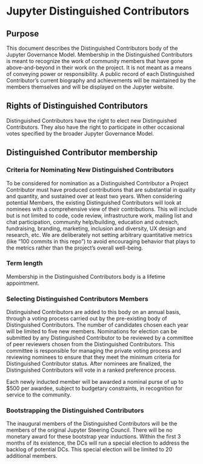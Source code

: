 # Jupyter Distinguished Contributors
## Purpose
This document describes the Distinguished Contributors body of the Jupyter Governance Model. Membership in the Distinguished Contributors is meant to recognize the work of community members that have gone above-and-beyond in their work on the project. It is not meant as a means of conveying power or responsibility. A public record of each Distinguished Contributor’s current biography and achievements will be maintained by the members themselves and will be displayed on the Jupyter website.
## Rights of Distinguished Contributors
Distinguished Contributors have the right to elect new Distinguished Contributors. They also have the right to participate in other occasional votes specified by the broader Jupyter Governance Model.
## Distinguished Contributor membership
### Criteria for Nominating New Distinguished Contributors
To be considered for nomination as a Distinguished Contributor a Project Contributor must have produced contributions that are substantial in quality and quantity, and sustained over at least two years. When considering potential Members, the existing Distinguished Contributors will look at nominees with a comprehensive view of their contributions. This will include but is not limited to code, code review, infrastructure work, mailing list and chat participation, community help/building, education and outreach, fundraising, branding, marketing, inclusion and diversity, UX design and research, etc. We are deliberately not setting arbitrary quantitative metrics (like “100 commits in this repo”) to avoid encouraging behavior that plays to the metrics rather than the project’s overall well-being. 
### Term length
Membership in the Distinguished Contributors body is a lifetime appointment. 
### Selecting Distinguished Contributors Members
Distinguished Contributors are added to this body on an annual basis, through a voting process carried out by the pre-existing body of Distinguished Contributors. The number of candidates chosen each year will be limited to five new members. Nominations for election can be submitted by any Distinguished Contributor to be reviewed by a committee of peer reviewers chosen from the Distinguished Contributors. This committee is responsible for managing the private voting process and reviewing nominees to ensure that they meet the minimum criteria for Distinguished Contributor status. After nominees are finalized, the Distinguished Contributors will vote in a ranked preference process. 

Each newly inducted member will be awarded a nominal purse of up to $500 per awardee, subject to budgetary constraints, in recognition for service to the community.
### Bootstrapping the Distinguished Contributors
The inaugural members of the Distinguished Contributors will be the members of the original Jupyter Steering Council. There will be no monetary award for these bootstrap year inductions. Within the first 3 months of its existence, the DCs will run a special election to address the backlog of potential DCs. This special election will be limited to 20 additional members.
